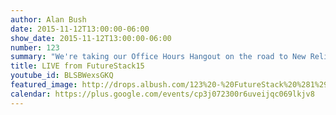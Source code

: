 ```yaml
---
author: Alan Bush
date: 2015-11-12T13:00:00-06:00
show_date: 2015-11-12T13:00:00-06:00
number: 123
summary: "We're taking our Office Hours Hangout on the road to New Relic's [FutureStack](http://futurestack.io/) conference. We'll be broadcasting live from the conference, interviewing the Rackers presenting there, and some of our friends from New Relic. ﻿"
title: LIVE from FutureStack15
youtube_id: BLSBWexsGKQ
featured_image: http://drops.albush.com/123%20-%20FutureStack%20%281%29.png
calendar: https://plus.google.com/events/cp3j072300r6uveijqc069lkjv8
---
```

